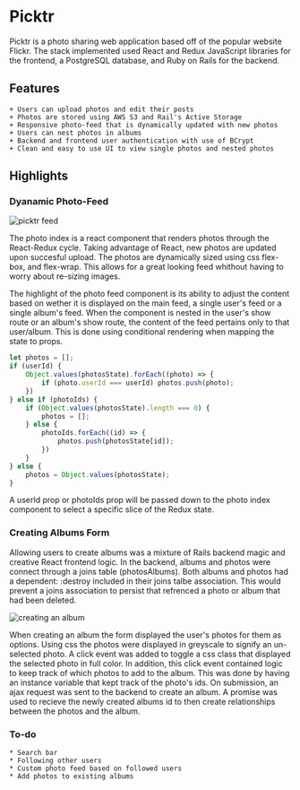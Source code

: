 # Picktr


Picktr is a photo sharing web application based off of the popular website Flickr. The stack implemented used React and Redux JavaScript libraries for the frontend, a PostgreSQL database, and Ruby on Rails for the backend.

## Features
    + Users can upload photos and edit their posts
    + Photos are stored using AWS S3 and Rail's Active Storage
    + Responsive photo-feed that is dynamically updated with new photos
    + Users can nest photos in albums
    + Backend and frontend user authentication with use of BCrypt
    + Clean and easy to use UI to view single photos and nested photos

## Highlights

### Dyanamic Photo-Feed

![picktr feed](/readme_assets/picktr_feed.png?raw=true)

The photo index is a react component that renders photos through the React-Redux cycle. Taking advantage of React, new photos are updated upon succesful upload. The photos are dynamically sized using css flex-box, and flex-wrap. This allows for a great looking feed whithout having to worry about re-sizing images.

The highlight of the photo feed component is its ability to adjust the content based on wether it is displayed on the main feed, a single user's feed or a single album's feed. When the component is nested in the user's show route or an album's show route, the content of the feed pertains only to that user/album. This is done using conditional rendering when mapping the state to props.

```javascript
let photos = [];
if (userId) {
    Object.values(photosState).forEach((photo) => {
        if (photo.userId === userId) photos.push(photo);
    }) 
} else if (photoIds) {
    if (Object.values(photosState).length === 0) {
        photos = [];
    } else {
        photoIds.forEach((id) => {
            photos.push(photosState[id]);
        })
    }
} else {
    photos = Object.values(photosState);
}
```

A userId prop or photoIds prop will be passed down to the photo index component to select a specific slice of the Redux state.

### Creating Albums Form

Allowing users to create albums was a mixture of Rails backend magic and creative React frontend logic. In the backend, albums and photos were connect through a joins table (photosAlbums). Both albums and photos had a dependent: :destroy included in their joins talbe association. This would prevent a joins association to persist that refrenced a photo or album that had been deleted.

![creating an album](/readme_assets/create_alb.gif?raw=true)

When creating an album the form displayed the user's photos for them as options. Using css the photos were displayed in greyscale to signify an un-selected photo. A click event was added to toggle a css class that displayed the selected photo in full color. In addition, this click event contained logic to keep track of which photos to add to the album. This was done by having an instance variable that kept track of the photo's ids. On submission, an ajax request was sent to the backend to create an album. A promise was used to recieve the newly created albums id to then create relationships between the photos and the album.

### To-do
    * Search bar
    * Following other users
    * Custom photo feed based on followed users
    * Add photos to existing albums
